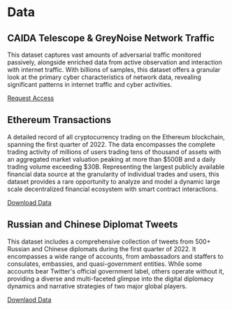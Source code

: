 # Data

## CAIDA Telescope & GreyNoise Network Traffic

This dataset captures vast amounts of adversarial traffic monitored passively, alongside enriched data from active observation and interaction with internet traffic. With billions of samples, this dataset offers a granular look at the primary cyber characteristics of network data, revealing significant patterns in internet traffic and cyber activities.

[Request Access](mailto:betternetworks@mit.edu)

## Ethereum Transactions

A detailed record of all cryptocurrency trading on the Ethereum blockchain, spanning the first quarter of 2022. The data encompasses the complete trading activity of millions of users trading tens of thousand of assets with an aggregated market valuation peaking at more than $500B and a daily trading volume exceeding $30B. Representing the largest publicly available financial data source at the granularity of individual trades and users, this dataset provides a rare opportunity to analyze and model a dynamic large scale decentralized financial ecosystem with smart contract interactions.

[Download Data](https://dataverse.harvard.edu/dataverse/mitbetternetworks)

## Russian and Chinese Diplomat Tweets

This dataset includes a comprehensive collection of tweets from 500+ Russian and Chinese diplomats during the first quarter of 2022. It encompasses a wide range of accounts, from ambassadors and staffers to consulates, embassies, and quasi-government entities. While some accounts bear Twitter's official government label, others operate without it, providing a diverse and multi-faceted glimpse into the digital diplomacy dynamics and narrative strategies of two major global players.

[Downlaod Data](https://dataverse.harvard.edu/dataverse/mitbetternetworks)